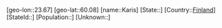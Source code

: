 ﻿---
location: [60.08,23.67]
type: City
tags:
- geo/City


SpocWebEntityId: 31307
isDeleted: false
confidential: public

---
[geo-lon::23.67]
[geo-lat::60.08]
[name::Karis]
[State::]
[Country::[Finland](geo/Continent/Europe/Finland.md)]
[StateId::]
[Population::]
[Unknown::]


